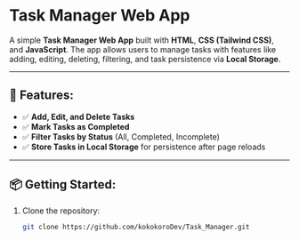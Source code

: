 # Task Manager Web App

A simple **Task Manager Web App** built with **HTML**, **CSS (Tailwind CSS)**, and **JavaScript**. The app allows users to manage tasks with features like adding, editing, deleting, filtering, and task persistence via **Local Storage**.

---

## 🚀 **Features:**
- ✅ **Add, Edit, and Delete Tasks**
- ✅ **Mark Tasks as Completed**
- ✅ **Filter Tasks by Status** (All, Completed, Incomplete)
- ✅ **Store Tasks in Local Storage** for persistence after page reloads

---

## 📦 **Getting Started:**
1. Clone the repository:
   ```bash
   git clone https://github.com/kokokoroDev/Task_Manager.git
